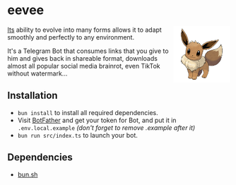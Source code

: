 # eevee

<img align="right" width=128 height=128 src="assets/pokemon.png">

[Its](https://www.pokemon.com/us/pokedex/eevee) ability to evolve into many forms allows it to adapt smoothly and perfectly to any environment.

It's a Telegram Bot that consumes links that you give to him and gives back in shareable format, downloads almost all popular social media brainrot, even TikTok without watermark...

## Installation

- `bun install` to install all required dependencies.
- Visit [BotFather](https://t.me/BotFather) and get your token for Bot, and put it in `.env.local.example` *(don't forget to remove .example after it)*
- `bun run src/index.ts` to launch your bot.

## Dependencies

- [bun.sh](https://bun.sh)
